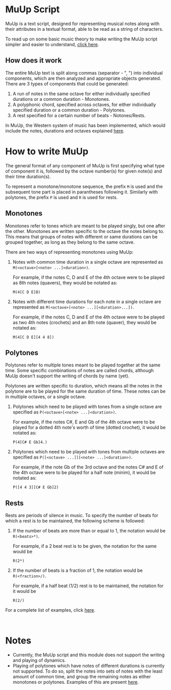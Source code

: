 # MuUp Script

MuUp is a text script, designed for representing musical notes along with their attributes in a textual format, able to be read as a string of characters.

To read up on some basic music theory to make writing the MuUp script simpler and easier to understand, [click here](theory.md).

## How does it work

The entire MuUp text is split along commas (separator - ", ") into individual components, which are then analyzed and appropriate objects generated. There are 3 types of components that could be generated:
1. A run of notes in the same octave for either individually specified durations or a common duration - Monotones.
2. A polyphonic chord, specified across octaves, for either individually specified duration or a common duration - Polytones.
3. A rest specified for a certain number of beats - Notones/Rests.

In MuUp, the Western system of music has been implemented, which would include the notes, durations and octaves explained [here](theory.md).

# How to write MuUp

The general format of any component of MuUp is first specifying what type of component it is, followed by the octave number(s) for given note(s) and their time duration(s).

To represent a monotone/monotone sequence, the prefix `M` is used and the subsequent tone part is placed in parantheses following it. Similarly with polytones, the prefix `P` is used and `R` is used for rests.

## Monotones

Monotones refer to tones which are meant to be played singly, but one after the other. Monotones are written specific to the octave the notes belong to. This means that groups of notes with different or same durations can be grouped together, as long as they belong to the same octave. 

There are two ways of representing monotones using MuUp:

1. Notes with common time duration in a single octave are represented as `M(<octave>[<note> ...]<duration>)`.
   
    For example, if the notes C, D and E of the 4th octave were to be played as 8th notes (quavers), they would be notated as: 
    ``` 
    M(4[C D E]8) 
    ```
2. Notes with different time durations for each note in a single octave are represented as `M(<octave>[<note> ...][<duration>...])`. 

    For example, if the notes C, D and E of the 4th octave were to be played as two 4th notes (crochets) and an 8th note (quaver), they would be notated as:
    ```
    M(4[C D E][4 4 8])
    ```

## Polytones

Polytones refer to multiple tones meant to be played together at the same time. Some specific combinations of notes are called chords, although MuUp doesn't support the writing of chords by name (yet).

Polytones are written specific to duration, which means all the notes in the polytone are to be played for the same duration of time. These notes can be in multiple octaves, or a single octave.

1. Polytones which need to be played with tones from a single octave are specified as `P(<octave>[<note> ...]<duration>)`.
    
    For example, if the notes C#, E and Gb of the 4th octave were to be played for a dotted 4th note's worth of time (dotted crochet), it would be notated as:
    ```
    P(4[C# E Gb]4.)
    ```

2. Polytones which need to be played with tones from multiple octaves are specified as `P([<octave> ...]][<note> ...]<duration>)`.
    
    For example, if the note Gb of the 3rd octave and the notes C# and E of the 4th octave were to be played for a half note (minim), it would be notated as:
    ```
    P([4 4 3][C# E Gb]2)
    ```

## Rests

Rests are periods of silence in music. To specify the number of beats for which a rest is to be maintained, the following scheme is followed:

1. If the number of beats are more than or equal to 1, the notation would be `R(<beats>*)`.

    For example, if a 2 beat rest is to be given, the notation for the same would be
    ```
    R(2*)
    ```

2. If the number of beats is a fraction of 1, the notation would be `R(<fraction>/)`.

    For example, if a half beat (1/2) rest is to be maintained, the notation for it would be
    ```
    R(2/)
    ```

For a complete list of examples, click [here](examples.md).

<br>

# Notes
- Currently, the MuUp script and this module does not support the writing and playing of dynamics.
- Playing of polytones which have notes of different durations is currently not supported. To do so, split the notes into sets of notes with the least amount of common time, and group the remaining notes as either monotones or polytones. Examples of this are present [here](examples.md).